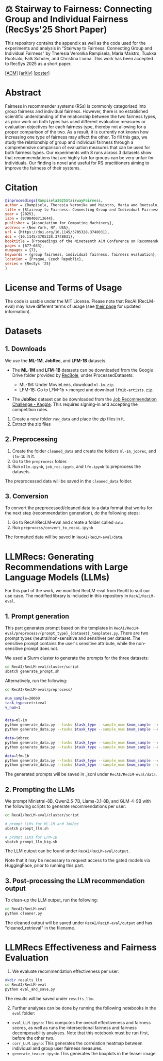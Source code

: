 # ⚖️ Stairway to Fairness: Connecting Group and Individual Fairness (RecSys'25 Short Paper) 

This repository contains the appendix as well as the code used for the experiments and analysis in "Stairway to Fairness: Connecting Group and Individual Fairness" by Theresia Veronika Rampisela, Maria Maistro, Tuukka Ruotsalo, Falk Scholer, and Christina Lioma. This work has been accepted to RecSys 2025 as a short paper.

[[ACM]](https://doi.org/10.1145/3705328.3748031) [[arXiv]](https://arxiv.org/abs/2508.21334) [[poster]](https://theresiavr.github.io/assets/pdf/recsys25-stairway-to-fairness-poster.pdf) 

# Abstract
Fairness in recommender systems (RSs) is commonly categorised into group fairness and individual fairness. However, there is no established scientific understanding of the relationship between the two fairness types, as prior work on both types has used different evaluation measures or evaluation objectives for each fairness type, thereby not allowing for a proper comparison of the two. As a result, it is currently not known how increasing one type of fairness may affect the other. To fill this gap, we study the relationship of group and individual fairness through a comprehensive comparison of evaluation measures that can be used for both fairness types. Our experiments with 8 runs across 3 datasets show that recommendations that are highly fair for groups can be very unfair for individuals. Our finding is novel and useful for RS practitioners aiming to improve the fairness of their systems.

# Citation

```BibTeX
@inproceedings{Rampisela2025StairwayFairness,
author = {Rampisela, Theresia Veronika and Maistro, Maria and Ruotsalo, Tuukka and Scholer, Falk and Lioma, Christina},
title = {Stairway to Fairness: Connecting Group and Individual Fairness},
year = {2025},
isbn = {9798400713644},
publisher = {Association for Computing Machinery},
address = {New York, NY, USA},
url = {https://doi.org/10.1145/3705328.3748031},
doi = {10.1145/3705328.3748031},
booktitle = {Proceedings of the Nineteenth ACM Conference on Recommender Systems},
pages = {677–683},
numpages = {7},
keywords = {group fairness, individual fairness, fairness evaluation},
location = {Prague, Czech Republic},
series = {RecSys '25}
}
```

# License and Terms of Usage
The code is usable under the MIT License. Please note that RecAI (RecLM-eval) may have different terms of usage (see [their page](https://github.com/microsoft/RecAI/tree/main/RecLM-eval) for updated information).

# Datasets
## 1. Downloads
We use the **ML-1M**, **JobRec**, and **LFM-1B** datasets.

- The **ML-1M** and **LFM-1B** datasets can be downloaded from the Google Drive folder provided by [RecBole](https://recbole.io/dataset_list.html), under ProcessedDatasets:

    - ML-1M: Under MovieLens, download `ml-1m.zip`
    - LFM-1B: Go to LFM-1b > merged and download `lfm1b-artists.zip`.

- The **JobRec** dataset can be downloaded from the [Job Recommendation Challenge - Kaggle](https://www.kaggle.com/competitions/job-recommendation/data). This requires signing-in and accepting the competition rules.

1. Create a new folder `raw_data` and place the zip files in it.
2. Extract the zip files

## 2. Preprocessing

1. Create the folder `cleaned_data` and create the folders `ml-1m`, `jobrec`, and `lfm-1b` in it.
2. Go to the `preprocess` folder.
3. Run `ml1m.ipynb`, `job_rec.ipynb`, and `lfm.ipynb` to preprocess the datasets.

The preprocessed data will be saved in the `cleaned_data` folder.

## 3. Conversion
To convert the preprocessed/cleaned data to a data format that works for the next step (recommendation generation), do the following steps:

1. Go to RecAI/RecLM-eval and create a folder called `data`.
2. Run `preprocess/convert_to_recai.ipynb`

The formatted data will be saved in `RecAI/RecLM-eval/data`.

# LLMRecs: Generating Recommendations with Large Language Models (LLMs)

For this part of the work, we modified RecLM-eval from RecAI to suit our use case. The modified library is included in this repository in `RecAI/RecLM-eval`.

## 1. Prompt generation
This part generates prompt based on the templates in `RecAI/RecLM-eval/preprocess/{prompt_type}_{dataset}_templates.py`. There are two prompt types (neutral/non-sensitive and sensitive) per dataset. The sensitive prompt contains the user's sensitive attribute, while the non-sensitive prompt does not.

We used a Slurm cluster to generate the prompts for the three datasets:

```bash
cd RecAI/RecLM-eval/cluster/script
sbatch generate_prompt.sh
```

Alternatively, run the following:
```bash
cd RecAI/RecLM-eval/preprocess/

num_sample=20000
task_type=retrieval
v_num=1


data=ml-1m
python generate_data.py --tasks $task_type --sample_num $num_sample --dataset $data --version_num $v_num --prompt_type neutral
python generate_data.py --tasks $task_type --sample_num $num_sample --dataset $data --version_num $v_num --prompt_type sensitive

data=jobrec
python generate_data.py --tasks $task_type --sample_num $num_sample --dataset $data --version_num $v_num --prompt_type neutral
python generate_data.py --tasks $task_type --sample_num $num_sample --dataset $data --version_num $v_num --prompt_type sensitive

data=lfm-1b
python generate_data.py --tasks $task_type --sample_num $num_sample --dataset $data --version_num $v_num --prompt_type neutral
python generate_data.py --tasks $task_type --sample_num $num_sample --dataset $data --version_num $v_num --prompt_type sensitive

```

The generated prompts will be saved in .jsonl under `RecAI/RecLM-eval/data`.


## 2. Prompting the LLMs
We prompt Ministral-8B, Qwen2.5-7B, Llama-3.1-8B, and GLM-4-9B with the following scripts to generate recommendations per user:

```bash
cd RecAI/RecLM-eval/cluster/script

# prompt LLMs for ML-1M and JobRec
sbatch prompt_llm.sh

# prompt LLMs for LFM-1B
sbatch prompt_llm_big.sh
```

The LLM output can be found under `RecAI/RecLM-eval/output`.

Note that it may be necessary to request access to the gated models via HuggingFace, prior to running this part.

## 3. Post-processing the LLM recommendation output

To clean-up the LLM output, run the following:

```bash
cd RecAI/RecLM-eval
python cleaner.py
```

The cleaned output will be saved under `RecAI/RecLM-eval/output` and has "cleaned_retrieval" in the filename.

# LLMRecs Effectiveness and Fairness Evaluation

1. We evaluate recommendation effectiveness per user:

```bash
mkdir results_llm
cd RecAI/RecLM-eval
python eval_and_save.py
```

The results will be saved under `results_llm`.

2. Further analyses can be done by running the following notebooks in the `eval` folder:

- `eval_LLM.ipynb`: This computes the overall effectiveness and fairness scores, as well as runs the intersectional fairness and fairness decomposability analyses. Note that this notebook must be run first, before the other two.
- `corr_LLM.ipynb`: This generates the correlation heatmap between individual and group user fairness measures.
- `generate_teaser.ipynb`: This generates the boxplots in the teaser image.
